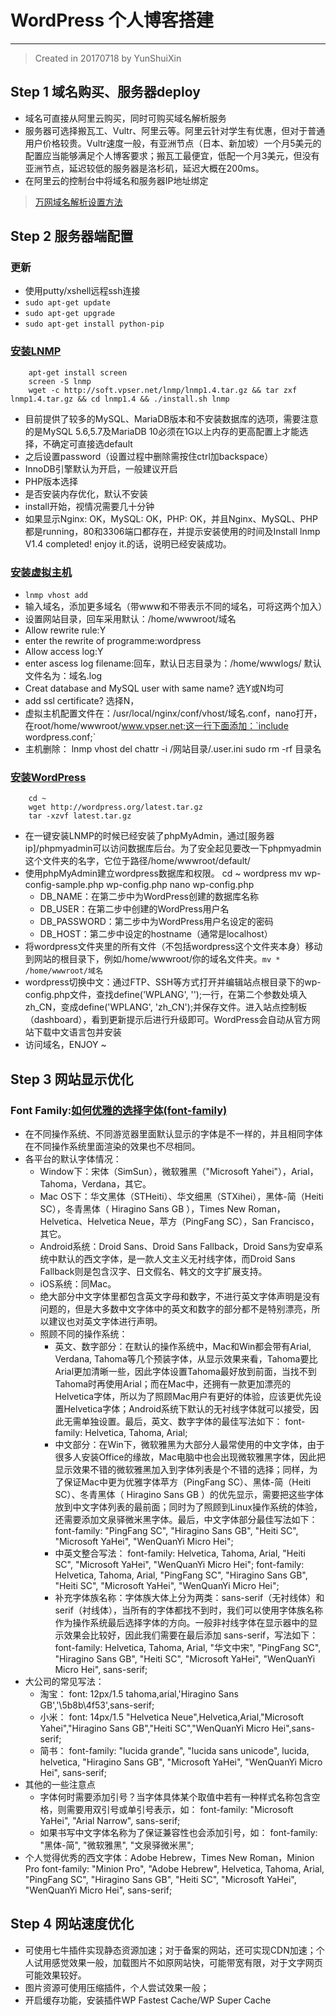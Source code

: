 # WordPress 个人博客搭建
---
> Created in 20170718 by YunShuiXin

## Step 1 域名购买、服务器deploy
+ 域名可直接从阿里云购买，同时可购买域名解析服务
+ 服务器可选择搬瓦工、Vultr、阿里云等。阿里云针对学生有优惠，但对于普通用户价格较贵。Vultr速度一般，有亚洲节点（日本、新加坡）一个月5美元的配置应当能够满足个人博客要求；搬瓦工最便宜，低配一个月3美元，但没有亚洲节点，延迟较低的服务器是洛杉矶，延迟大概在200ms。
+ 在阿里云的控制台中将域名和服务器IP地址绑定
> [万网域名解析设置方法](https://help.aliyun.com/knowledge_detail/39783.html)

## Step 2 服务器端配置

### 更新
+ 使用putty/xshell远程ssh连接
+ `sudo apt-get update`
+ `sudo apt-get upgrade`
+ `sudo apt-get install python-pip`

### [安装LNMP](https://lnmp.org/install.html)
        apt-get install screen
        screen -S lnmp
        wget -c http://soft.vpser.net/lnmp/lnmp1.4.tar.gz && tar zxf lnmp1.4.tar.gz && cd lnmp1.4 && ./install.sh lnmp

+ 目前提供了较多的MySQL、MariaDB版本和不安装数据库的选项，需要注意的是MySQL 5.6,5.7及MariaDB 10必须在1G以上内存的更高配置上才能选择，不确定可直接选default
+ 之后设置password（设置过程中删除需按住ctrl加backspace）
+ InnoDB引擎默认为开启，一般建议开启
+ PHP版本选择
+ 是否安装内存优化，默认不安装
+ install开始，视情况需要几十分钟
+ 如果显示Nginx: OK，MySQL: OK，PHP: OK，并且Nginx、MySQL、PHP都是running，80和3306端口都存在，并提示安装使用的时间及Install lnmp V1.4 completed! enjoy it.的话，说明已经安装成功。

### [安装虚拟主机](https://lnmp.org/faq/lnmp-vhost-add-howto.html)

+ `lnmp vhost add`
+ 输入域名，添加更多域名（带www和不带表示不同的域名，可将这两个加入）
+ 设置网站目录，回车采用默认：/home/wwwroot/域名
+ Allow rewrite rule:Y
+ enter the rewrite of programme:wordpress
+ Allow access log:Y
+ enter ascess log filename:回车，默认日志目录为：/home/wwwlogs/ 默认文件名为：域名.log
+ Creat database and MySQL user with same name? 选Y或N均可
+ add ssl certificate? 选择N，
+ 虚拟主机配置文件在：/usr/local/nginx/conf/vhost/域名.conf，nano打开，在root/home/wwwroot/www.vpser.net;这一行下面添加：`include wordpress.conf;`
+ 主机删除：
        lnmp vhost del
        chattr -i /网站目录/.user.ini
        sudo rm -rf 目录名

### [安装WordPress](https://codex.wordpress.org/zh-cn:%E5%AE%89%E8%A3%85WordPress)
        cd ~
        wget http://wordpress.org/latest.tar.gz
        tar -xzvf latest.tar.gz
+ 在一键安装LNMP的时候已经安装了phpMyAdmin，通过[服务器ip]/phpmyadmin可以访问数据库后台。为了安全起见要改一下phpmyadmin这个文件夹的名字，它位于路径/home/wwwroot/default/
+ 使用phpMyAdmin建立wordpress数据库和权限。
        cd ~ wordpress
        mv wp-config-sample.php wp-config.php
        nano wp-config.php
    + DB_NAME：在第二步中为WordPress创建的数据库名称
    + DB_USER：在第二步中创建的WordPress用户名
    + DB_PASSWORD：第二步中为WordPress用户名设定的密码
    + DB_HOST：第二步中设定的hostname（通常是localhost）
+ 将wordpress文件夹里的所有文件（不包括wordpress这个文件夹本身）移动到网站的根目录下，例如/home/wwwroot/你的域名文件夹。`mv * /home/wwwroot/域名`
+ wordpress切换中文：通过FTP、SSH等方式打开并编辑站点根目录下的wp-config.php文件，查找define('WPLANG', '');一行，在第二个参数处填入zh_CN，变成define('WPLANG', 'zh_CN');并保存文件。进入站点控制板（dashboard），看到更新提示后进行升级即可。WordPress会自动从官方网站下载中文语言包并安装
+ 访问域名，ENJOY ~

## Step 3 网站显示优化
### Font Family:[如何优雅的选择字体(font-family)](https://segmentfault.com/a/1190000006110417)
+ 在不同操作系统、不同游览器里面默认显示的字体是不一样的，并且相同字体在不同操作系统里面渲染的效果也不尽相同。
+ 各平台的默认字体情况：
  + Window下：宋体（SimSun），微软雅黑（"Microsoft Yahei"），Arial，Tahoma，Verdana，其它。
  + Mac OS下：华文黑体（STHeiti）、华文细黑（STXihei），黑体-简（Heiti SC），冬青黑体（ Hiragino Sans GB ），Times New Roman，Helvetica、Helvetica Neue，苹方（PingFang SC），San Francisco，其它。
  + Android系统：Droid Sans、Droid Sans Fallback，Droid Sans为安卓系统中默认的西文字体，是一款人文主义无衬线字体，而Droid Sans Fallback则是包含汉字、日文假名、韩文的文字扩展支持。
  + iOS系统：同Mac。
  + 绝大部分中文字体里都包含英文字母和数字，不进行英文字体声明是没有问题的，但是大多数中文字体中的英文和数字的部分都不是特别漂亮，所以建议也对英文字体进行声明。
  + 照顾不同的操作系统：
    + 英文、数字部分：在默认的操作系统中，Mac和Win都会带有Arial, Verdana, Tahoma等几个预装字体，从显示效果来看，Tahoma要比Arial更加清晰一些，因此字体设置Tahoma最好放到前面，当找不到Tahoma时再使用Arial；而在Mac中，还拥有一款更加漂亮的Helvetica字体，所以为了照顾Mac用户有更好的体验，应该更优先设置Helvetica字体；Android系统下默认的无衬线字体就可以接受，因此无需单独设置。最后，英文、数字字体的最佳写法如下：
            font-family: Helvetica, Tahoma, Arial;
    + 中文部分：在Win下，微软雅黑为大部分人最常使用的中文字体，由于很多人安装Office的缘故，Mac电脑中也会出现微软雅黑字体，因此把显示效果不错的微软雅黑加入到字体列表是个不错的选择；同样，为了保证Mac中更为优雅字体苹方（PingFang SC）、黑体-简（Heiti SC）、冬青黑体（ Hiragino Sans GB ）的优先显示，需要把这些字体放到中文字体列表的最前面；同时为了照顾到Linux操作系统的体验，还需要添加文泉驿微米黑字体。最后，中文字体部分最佳写法如下：
            font-family: "PingFang SC", "Hiragino Sans GB", "Heiti SC", "Microsoft YaHei", "WenQuanYi Micro Hei";
    + 中英文整合写法：
            font-family: Helvetica, Tahoma, Arial, "Heiti SC", "Microsoft YaHei", "WenQuanYi Micro Hei";
            font-family: Helvetica, Tahoma, Arial, "PingFang SC", "Hiragino Sans GB", "Heiti SC", "Microsoft YaHei", "WenQuanYi Micro Hei";
    + 补充字体族名称：字体族大体上分为两类：sans-serif（无衬线体）和serif（衬线体），当所有的字体都找不到时，我们可以使用字体族名称作为操作系统最后选择字体的方向。一般非衬线字体在显示器中的显示效果会比较好，因此我们需要在最后添加 sans-serif，写法如下：
            font-family: Helvetica, Tahoma, Arial, "华文中宋", "PingFang SC", "Hiragino Sans GB", "Heiti SC", "Microsoft YaHei", "WenQuanYi Micro Hei", sans-serif;
+ 大公司的常见写法：
  + 淘宝：
        font: 12px/1.5 tahoma,arial,'Hiragino Sans GB','\5b8b\4f53',sans-serif;
  + 小米：
        font: 14px/1.5 "Helvetica Neue",Helvetica,Arial,"Microsoft Yahei","Hiragino Sans GB","Heiti SC","WenQuanYi Micro Hei",sans-serif;
  + 简书：
        font-family: "lucida grande", "lucida sans unicode", lucida, helvetica, "Hiragino Sans GB", "Microsoft YaHei", "WenQuanYi Micro Hei", sans-serif;
+ 其他的一些注意点
  + 字体何时需要添加引号？当字体具体某个取值中若有一种样式名称包含空格，则需要用双引号或单引号表示，如：
        font-family: "Microsoft YaHei", "Arial Narrow", sans-serif;
  + 如果书写中文字体名称为了保证兼容性也会添加引号，如：
        font-family: "黑体-简", "微软雅黑", "文泉驿微米黑";
+ 个人觉得优秀的西文字体：Adobe Hebrew，Times New Roman，Minion Pro
        font-family: "Minion Pro", "Adobe Hebrew", Helvetica, Tahoma, Arial, "PingFang SC", "Hiragino Sans GB", "Heiti SC", "Microsoft YaHei", "WenQuanYi Micro Hei", sans-serif;

## Step 4 网站速度优化

  + 可使用七牛插件实现静态资源加速；对于备案的网站，还可实现CDN加速；个人试用感觉效果一般，加载图片不如原网站快，可能带宽有限，对于文字网页可能效果较好。
  + 图片资源可使用压缩插件，个人尝试效果一般；
  + 开启缓存功能，安装插件WP Fastest Cache/WP Super Cache
